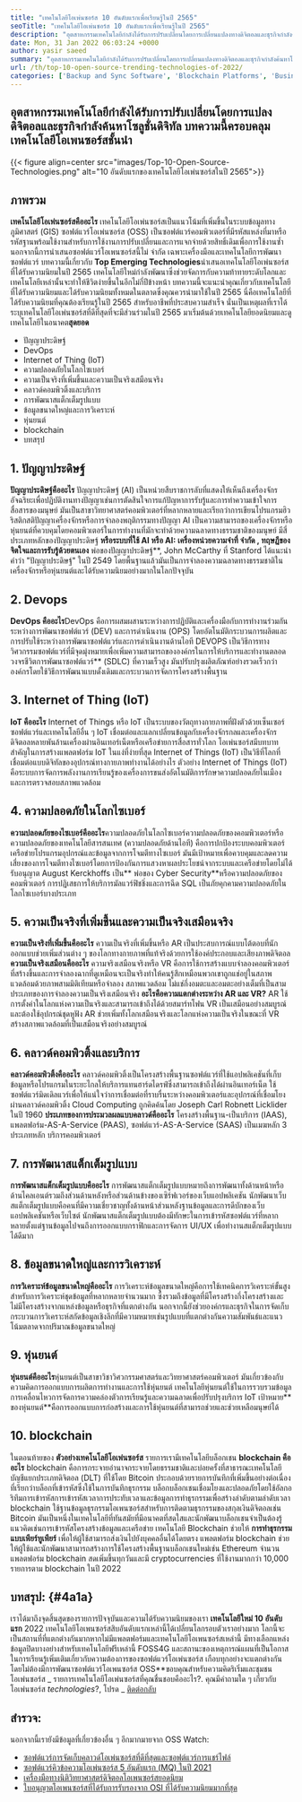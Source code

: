 ```yaml
---
title: "เทคโนโลยีโอเพ่นซอร์ส 10 อันดับแรกเพื่อเรียนรู้ในปี 2565" 
seoTitle: "เทคโนโลยีโอเพ่นซอร์ส 10 อันดับแรกเพื่อเรียนรู้ในปี 2565" 
description: "อุตสาหกรรมเทคโนโลยีกำลังได้รับการปรับเปลี่ยนโดยการเปลี่ยนแปลงทางดิจิตอลและธุรกิจกำลังค้นหาโซลูชั่นดิจิทัล โพสต์นี้ครอบคลุมเทคโนโลยีโอเพนซอร์สชั้นนำ" 
date: Mon, 31 Jan 2022 06:03:24 +0000
author: yasir saeed
summary: "อุตสาหกรรมเทคโนโลยีกำลังได้รับการปรับเปลี่ยนโดยการเปลี่ยนแปลงทางดิจิตอลและธุรกิจกำลังค้นหาโซลูชั่นดิจิทัล บทความนี้ครอบคลุมเทคโนโลยีโอเพนซอร์สชั้นนำ" 
url: /th/top-10-open-source-trending-technologies-of-2022/
categories: ['Backup and Sync Software', 'Blockchain Platforms', 'Business Intelligence Software', 'DevOps', 'Software Development']
---
```


## อุตสาหกรรมเทคโนโลยีกำลังได้รับการปรับเปลี่ยนโดยการแปลงดิจิตอลและธุรกิจกำลังค้นหาโซลูชั่นดิจิทัล บทความนี้ครอบคลุมเทคโนโลยีโอเพนซอร์สชั้นนำ

{{< figure align=center src="images/Top-10-Open-Source-Technologies.png" alt="10 อันดับแรกของเทคโนโลยีโอเพ่นซอร์สในปี 2565">}}


## **ภาพรวม** 
**เทคโนโลยีโอเพ่นซอร์สคืออะไร** เทคโนโลยีโอเพ่นซอร์สเป็นแนวโน้มที่เพิ่มขึ้นในระบบข้อมูลทางภูมิศาสตร์ (GIS) ซอฟต์แวร์โอเพ่นซอร์ส (OSS) เป็นซอฟต์แวร์คอมพิวเตอร์ที่มีรหัสแหล่งที่มาหรือรหัสฐานพร้อมใช้งานสำหรับการใช้งานการปรับเปลี่ยนและการแจกจ่ายด้วยสิทธิ์เดิมเพื่อการใช้งานซ้ำ นอกจากนี้การนำเสนอซอฟต์แวร์โอเพนซอร์สนี้ไม่ จำกัด เฉพาะเครื่องมือและเทคโนโลยีการพัฒนาซอฟต์แวร์
บทความนี้เกี่ยวกับ **Top Emerging Technologies**นำเสนอเทคโนโลยีโอเพ่นซอร์สที่ได้รับความนิยมในปี 2565 เทคโนโลยีใหม่กำลังพัฒนาซึ่งช่วยจัดการกับความท้าทายระดับโลกและเทคโนโลยีเหล่านั้นจะทำให้ชีวิตง่ายขึ้นในอีกไม่กี่ปีข้างหน้า บทความนี้จะแนะนำคุณเกี่ยวกับเทคโนโลยีที่ได้รับความนิยมและได้รับความนิยมทั้งหมดในตลาดซึ่งคุณควรนำมาใช้ในปี 2565 นี่คือเทคโนโลยีที่ได้รับความนิยมที่คุณต้องเรียนรู้ในปี 2565 สำหรับอาชีพที่ประสบความสำเร็จ นั่นเป็นเหตุผลที่เราได้ระบุเทคโนโลยีโอเพ่นซอร์สที่ดีที่สุดที่จะมีส่วนร่วมในปี 2565 มาเริ่มต้นด้วยเทคโนโลยียอดนิยมและดูเทคโนโลยีในอนาคต**สุดยอด** 
  * ปัญญาประดิษฐ์
  * DevOps
  * Internet of Thing (IoT)
  * ความปลอดภัยในโลกไซเบอร์
  * ความเป็นจริงที่เพิ่มขึ้นและความเป็นจริงเสมือนจริง
  * คลาวด์คอมพิวติ้งและบริการ
  * การพัฒนาสแต็กเต็มรูปแบบ
  * ข้อมูลขนาดใหญ่และการวิเคราะห์
  * หุ่นยนต์
  * blockchain
  * บทสรุป

## 1. ปัญญาประดิษฐ์
**ปัญญาประดิษฐ์คืออะไร** ปัญญาประดิษฐ์ (AI) เป็นหน่วยสืบราชการลับที่แสดงให้เห็นถึงเครื่องจักรอัจฉริยะเพื่อปฏิบัติงานทางปัญญาเช่นการตัดสินใจการแก้ปัญหาการรับรู้และการทำความเข้าใจการสื่อสารของมนุษย์ มันเป็นสาขาวิทยาศาสตร์คอมพิวเตอร์ที่หลากหลายและเรียกว่าการเขียนโปรแกรมฮิวริสติกสติปัญญาเครื่องจักรหรือการจำลองพฤติกรรมทางปัญญา AI เป็นความสามารถของเครื่องจักรหรือหุ่นยนต์ที่ควบคุมโดยคอมพิวเตอร์ในการทำงานที่มักจะทำด้วยความฉลาดทางธรรมชาติของมนุษย์
มีสี่ประเภทหลักของปัญญาประดิษฐ์ **หรือระบบที่ใช้ AI หรือ AI: เครื่องหน่วยความจำที่ จำกัด , ทฤษฎีของจิตใจและการรับรู้ด้วยตนเอง** พ่อของปัญญาประดิษฐ์**, John McCarthy ที่ Stanford ได้แนะนำคำว่า "ปัญญาประดิษฐ์" ในปี 2549 โดยพื้นฐานแล้วมันเป็นการจำลองความฉลาดทางธรรมชาติในเครื่องจักรหรือหุ่นยนต์และได้รับความนิยมอย่างมากในโลกปัจจุบัน

## 2. Devops
**DevOps คืออะไร**DevOps คือการผสมผสานระหว่างการปฏิบัติและเครื่องมือกับการทำงานร่วมกันระหว่างการพัฒนาซอฟต์แวร์ (DEV) และการดำเนินงาน (OPS) โดยอัตโนมัติกระบวนการผลิตและการปรับใช้ระหว่างการพัฒนาซอฟต์แวร์และการดำเนินงานด้านไอที DEVOPS เป็นวิธีการทางวิศวกรรมซอฟต์แวร์ที่มีจุดมุ่งหมายเพื่อเพิ่มความสามารถขององค์กรในการให้บริการและทำงานตลอดวงจรชีวิตการพัฒนาซอฟต์แวร์** (SDLC) ที่ความเร็วสูง มันปรับปรุงผลิตภัณฑ์อย่างรวดเร็วกว่าองค์กรโดยใช้วิธีการพัฒนาแบบดั้งเดิมและกระบวนการจัดการโครงสร้างพื้นฐาน

## 3. Internet of Thing (IoT)
**IoT คืออะไร** Internet of Things หรือ IoT เป็นระบบของวัตถุทางกายภาพที่ฝังตัวด้วยเซ็นเซอร์ซอฟต์แวร์และเทคโนโลยีอื่น ๆ IoT เชื่อมต่อและแลกเปลี่ยนข้อมูลกับเครื่องจักรกลและเครื่องจักรดิจิตอลหลายพันล้านเครื่องผ่านอินเทอร์เน็ตหรือเครือข่ายการสื่อสารทั่วโลก โอเพ่นซอร์สมีบทบาทสำคัญในการสร้างแพลตฟอร์ม IoT ในแง่ที่ง่ายที่สุด Internet of Things (IoT) เป็นวิธีที่โลกที่เชื่อมต่อแบบดิจิทัลของอุปกรณ์ทางกายภาพทำงานได้อย่างไร ตัวอย่าง Internet of Things (IoT) คือระบบการจัดการพลังงานการเรียนรู้ของเครื่องการขนส่งอัตโนมัติการรักษาความปลอดภัยในเมืองและการตรวจสอบสภาพแวดล้อม

## 4. ความปลอดภัยในโลกไซเบอร์
**ความปลอดภัยของไซเบอร์คืออะไร**ความปลอดภัยในโลกไซเบอร์ความปลอดภัยของคอมพิวเตอร์หรือความปลอดภัยของเทคโนโลยีสารสนเทศ (ความปลอดภัยด้านไอที) คือการปกป้องระบบคอมพิวเตอร์เครือข่ายโปรแกรมอุปกรณ์และข้อมูลจากการโจมตีทางไซเบอร์ มันมีเป้าหมายเพื่อควบคุมและลดความเสี่ยงของการโจมตีทางไซเบอร์โดยการป้องกันการแสวงหาผลประโยชน์จากระบบและเครือข่ายโดยไม่ได้รับอนุญาต August Kerckhoffs เป็น** พ่อของ Cyber ​​Security**หรือความปลอดภัยของคอมพิวเตอร์ การปฏิเสธการให้บริการมัลแวร์ฟิชชิ่งและการฉีด SQL เป็นภัยคุกคามความปลอดภัยในโลกไซเบอร์บางประเภท

## 5. ความเป็นจริงที่เพิ่มขึ้นและความเป็นจริงเสมือนจริง
**ความเป็นจริงที่เพิ่มขึ้นคืออะไร** ความเป็นจริงที่เพิ่มขึ้นหรือ AR เป็นประสบการณ์แบบโต้ตอบที่นักออกแบบช่วยเพิ่มส่วนต่าง ๆ ของโลกทางกายภาพที่แท้จริงด้วยการใช้องค์ประกอบและเสียงภาพดิจิตอล
**ความเป็นจริงเสมือนคืออะไร** ความจริงเสมือนจริงหรือ VR คือการใช้การสร้างแบบจำลองคอมพิวเตอร์ที่สร้างขึ้นและการจำลองฉากที่ดูเหมือนจะเป็นจริงทำให้คนรู้สึกเหมือนพวกเขาถูกแช่อยู่ในสภาพแวดล้อมด้วยภาพสามมิติเทียมหรือจำลอง สภาพแวดล้อม ไม่แช่กึ่งอมตะและอมตะอย่างเต็มที่เป็นสามประเภทของการจำลองความเป็นจริงเสมือนจริง
**อะไรคือความแตกต่างระหว่าง AR และ VR?** AR ใช้การตั้งค่าในโลกแห่งความเป็นจริงและสามารถเข้าถึงได้ด้วยสมาร์ทโฟน VR เป็นเสมือนอย่างสมบูรณ์และต้องใช้อุปกรณ์ชุดหูฟัง AR ช่วยเพิ่มทั้งโลกเสมือนจริงและโลกแห่งความเป็นจริงในขณะที่ VR สร้างสภาพแวดล้อมที่เป็นเสมือนจริงอย่างสมบูรณ์

## 6. คลาวด์คอมพิวติ้งและบริการ
**คลาวด์คอมพิวติ้งคืออะไร** คลาวด์คอมพิวติ้งเป็นโครงสร้างพื้นฐานซอฟต์แวร์ที่ใช้แอปพลิเคชันที่เก็บข้อมูลหรือโปรแกรมในระยะไกลให้บริการแทนฮาร์ดไดรฟ์ซึ่งสามารถเข้าถึงได้ผ่านอินเทอร์เน็ต ใช้ซอฟต์แวร์มิดเดิลแวร์เพื่อให้แน่ใจว่าการเชื่อมต่อที่ราบรื่นระหว่างคอมพิวเตอร์และอุปกรณ์ที่เชื่อมโยงผ่านคลาวด์คอมพิวติ้ง Cloud Computing ถูกคิดค้นโดย Joseph Carl Robnett Licklider ในปี 1960
**ประเภทของการประมวลผลแบบคลาวด์คืออะไร** โครงสร้างพื้นฐาน-เป็นบริการ (IAAS), แพลตฟอร์ม-AS-A-Service (PAAS), ซอฟต์แวร์-AS-A-Service (SAAS) เป็นเมฆหลัก 3 ประเภทหลัก บริการคอมพิวเตอร์

## 7. การพัฒนาสแต็กเต็มรูปแบบ
**การพัฒนาสแต็กเต็มรูปแบบคืออะไร** การพัฒนาสแต็กเต็มรูปแบบหมายถึงการพัฒนาทั้งด้านหน้าหรือด้านไคลเอนต์รวมถึงส่วนด้านหลังหรือส่วนด้านข้างของเซิร์ฟเวอร์ของเว็บแอปพลิเคชัน นักพัฒนาเว็บสแต็กเต็มรูปแบบคือคนที่มีความเชี่ยวชาญทั้งด้านหน้าส่วนหลังฐานข้อมูลและการดีบักของเว็บแอปพลิเคชันหรือเว็บไซต์ นักพัฒนาสแต็กเต็มรูปแบบต้องมีทักษะในการเข้ารหัสซอฟต์แวร์ที่หลากหลายตั้งแต่ฐานข้อมูลไปจนถึงการออกแบบกราฟิกและการจัดการ UI/UX เพื่อทำงานสแต็กเต็มรูปแบบได้ดีมาก

## 8. ข้อมูลขนาดใหญ่และการวิเคราะห์
**การวิเคราะห์ข้อมูลขนาดใหญ่คืออะไร** การวิเคราะห์ข้อมูลขนาดใหญ่คือการใช้เทคนิคการวิเคราะห์ขั้นสูงสำหรับการวิเคราะห์ชุดข้อมูลที่หลากหลายจำนวนมาก ซึ่งรวมถึงข้อมูลที่มีโครงสร้างกึ่งโครงสร้างและไม่มีโครงสร้างจากแหล่งข้อมูลหรือธุรกิจที่แตกต่างกัน นอกจากนี้ยังช่วยองค์กรและธุรกิจในการจัดเก็บกระบวนการวิเคราะห์สกัดข้อมูลเชิงลึกที่มีความหมายเช่นรูปแบบที่แตกต่างกันความสัมพันธ์และแนวโน้มตลาดจากปริมาณข้อมูลขนาดใหญ่

## 9. หุ่นยนต์
**หุ่นยนต์คืออะไร**หุ่นยนต์เป็นสาขาวิชาวิศวกรรมศาสตร์และวิทยาศาสตร์คอมพิวเตอร์ มันเกี่ยวข้องกับความคิดการออกแบบการผลิตการทำงานและการใช้หุ่นยนต์ เทคโนโลยีหุ่นยนต์ใช้ในการรวบรวมข้อมูลการเคลื่อนไหวการจัดการความคล่องตัวการเรียนรู้และความฉลาดเพื่อปรับปรุงบริการ IoT เป้าหมาย** ของหุ่นยนต์**คือการออกแบบการก่อสร้างและการใช้หุ่นยนต์ที่สามารถช่วยและช่วยเหลือมนุษย์ได้

## 10. blockchain
ในตอนท้ายของ **ตัวอย่างเทคโนโลยีโอเพ่นซอร์ส** รายการเรามีเทคโนโลยีบล็อกเชน
**blockchain คืออะไร** blockchain คือการกระจายอำนาจกระจายโดยธรรมชาติและบ่อยครั้งที่สาธารณะเทคโนโลยีบัญชีแยกประเภทดิจิตอล (DLT) ที่ใช้โดย Bitcoin ประกอบด้วยรายการบันทึกที่เพิ่มขึ้นอย่างต่อเนื่องที่เรียกว่าบล็อกที่เข้ารหัสซึ่งใช้ในการบันทึกธุรกรรม บล็อกบล็อกเชนเชื่อมโยงและปลอดภัยโดยใช้อัลกอริทึมการเข้ารหัสการเข้ารหัสเวลาการประทับเวลาและข้อมูลการทำธุรกรรมเพื่อสร้างลำดับตามลำดับเวลา blockchain ใช้ฐานข้อมูลธุรกรรมโอเพนซอร์สสำหรับการติดตามธุรกรรมของสกุลเงินดิจิตอลเช่น Bitcoin มันเป็นหนึ่งในเทคโนโลยีที่ทันสมัยที่มีอนาคตที่สดใสและนักพัฒนาบล็อกเชนจำเป็นต้องรู้แนวคิดเช่นการเข้ารหัสโครงสร้างข้อมูลและเครือข่าย
เทคโนโลยี Blockchain ช่วยให้ **การทำธุรกรรมแบบเพียร์ทูเพียร์** เพื่อให้ผู้ใช้สามารถส่งเงินไปยังบุคคลอื่นได้โดยตรง แพลตฟอร์ม blockchain ช่วยให้ผู้ใช้และนักพัฒนาสามารถสร้างการใช้โครงสร้างพื้นฐานบล็อกเชนใหม่เช่น Ethereum จำนวนแพลตฟอร์ม blockchain สดเพิ่มขึ้นทุกวันและมี cryptocurrencies ที่ใช้งานมากกว่า 10,000 รายการตาม blockchain ในปี 2022

## **บทสรุป:**  {#4a1a}

เราได้มาถึงจุดสิ้นสุดของรายการปัจจุบันและความได้รับความนิยมของเรา **เทคโนโลยีใหม่ 10 อันดับแรก** 2022 เทคโนโลยีโอเพนซอร์สสิบอันดับแรกเหล่านี้ได้เปลี่ยนโลกรอบตัวเราอย่างมาก โลกนี้จะเป็นสถานที่ที่แตกต่างกันมากหากไม่มีแพลตฟอร์มและเทคโนโลยีโอเพนซอร์สเหล่านี้ มีทางเลือกแหล่งข้อมูลปิดบางอย่างสำหรับเทคโนโลยีฟรีเหล่านี้ FOSS4G และสถานะของเหตุการณ์แผนที่เป็นโอกาสในการเรียนรู้เพิ่มเติมเกี่ยวกับความต้องการของซอฟต์แวร์โอเพ่นซอร์ส เกือบทุกอย่างจะแตกต่างกันโดยไม่ต้องมีการพัฒนาซอฟต์แวร์โอเพนซอร์ส OSS**ขอบคุณสำหรับความคิดริเริ่มและชุมชนโอเพ่นซอร์ส
_ รายการเทคโนโลยีโอเพ่นซอร์สที่คุณชื่นชอบคืออะไร?. คุณมีคำถามใด ๆ เกี่ยวกับโอเพ่นซอร์ส _technologies_?, โปรด _ [ติดต่อกลับ][1]

## สำรวจ:
นอกจากนี้เรายังมีข้อมูลที่เกี่ยวข้องอื่น ๆ อีกมากมายจาก OSS Watch:
  * [ซอฟต์แวร์การจัดเก็บคลาวด์โอเพ่นซอร์สที่ดีที่สุดและซอฟต์แวร์การแชร์ไฟล์][2]
  * [ซอฟต์แวร์คิวข้อความโอเพ่นซอร์ส 5 อันดับแรก (MQ) ในปี 2021][3]
  * [เครื่องมือทางนิติวิทยาศาสตร์ดิจิตอลโอเพนซอร์สยอดนิยม][4]
  * [ใบอนุญาตโอเพนซอร์สที่ได้รับการรับรองจาก OSI ที่ได้รับความนิยมมากที่สุด][5]



[1]: mailto:yasir.saeed@aspose.com
[2]: https://products.containerize.com/backup-and-sync/
[3]: https://blog.containerize.com/message-queue-software/top-5-open-source-message-queue-software-in-2021/
[4]: https://blog.containerize.com/digital-forensic-tools/top-5-open-source-digital-forensic-tools-in-2021/
[5]: https://blog.containerize.com/licenses-standards/top-5-most-popular-osi-approved-open-source-licenses-of-2021/

